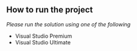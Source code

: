 ## How to run the project

*Please run the solution using one of the following*
- Visual Studio Premium
- Visual Studio Ultimate


